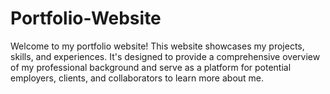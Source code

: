 # Portfolio-Website
Welcome to my portfolio website! This website showcases my projects, skills, and experiences. It's designed to provide a comprehensive overview of my professional background and serve as a platform for potential employers, clients, and collaborators to learn more about me.
